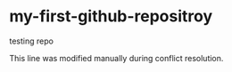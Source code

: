 # my-first-github-repositroy
testing repo

This line was modified manually during conflict resolution.